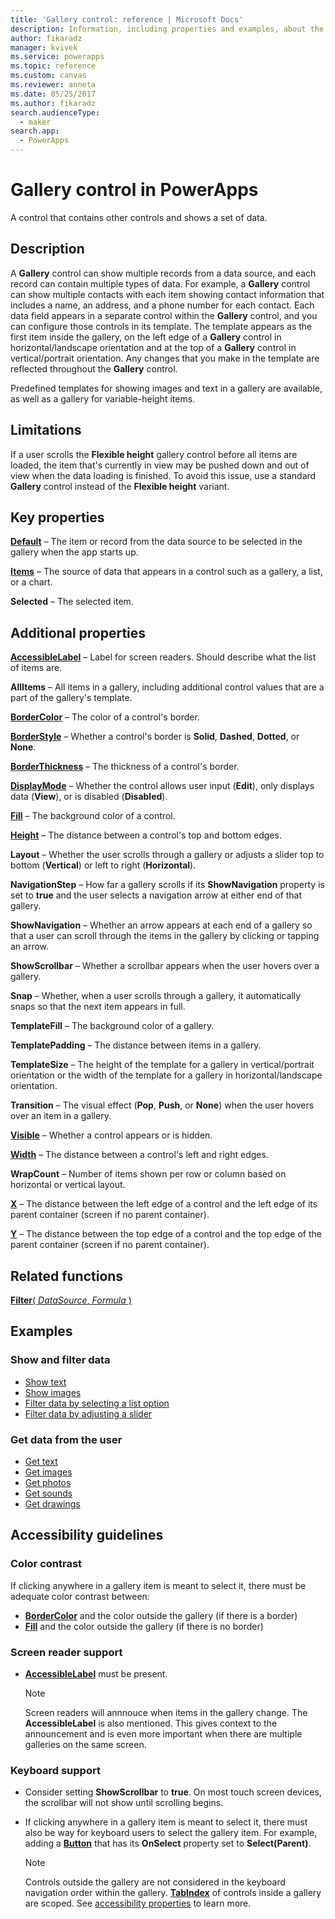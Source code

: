 ```yaml
---
title: 'Gallery control: reference | Microsoft Docs'
description: Information, including properties and examples, about the Gallery control
author: fikaradz
manager: kvivek
ms.service: powerapps
ms.topic: reference
ms.custom: canvas
ms.reviewer: anneta
ms.date: 05/25/2017
ms.author: fikaradz
search.audienceType: 
  - maker
search.app: 
  - PowerApps
---
```

# Gallery control in PowerApps
A control that contains other controls and shows a set of data.

## Description
A **Gallery** control can show multiple records from a data source, and each record can contain multiple types of data. For example, a **Gallery** control can show multiple contacts with each item showing contact information that includes a name, an address, and a phone number for each contact. Each data field appears in a separate control within the **Gallery** control, and you can configure those controls in its template. The template appears as the first item inside the gallery, on the left edge of a **Gallery** control in horizontal/landscape orientation and at the top of a **Gallery** control in vertical/portrait orientation. Any changes that you make in the template are reflected throughout the **Gallery** control.

Predefined templates for showing images and text in a gallery are available, as well as a gallery for variable-height items.

## Limitations
If a user scrolls the **Flexible height** gallery control before all items are loaded, the item that's currently in view may be pushed down and out of view when the data loading is finished. To avoid this issue, use a standard **Gallery** control instead of the **Flexible height** variant.

## Key properties
**[Default](properties-core.md)** – The item or record from the data source to be selected in the gallery when the app starts up.

**[Items](properties-core.md)** – The source of data that appears in a control such as a gallery, a list, or a chart.

**Selected** – The selected item.

## Additional properties
**[AccessibleLabel](properties-accessibility.md)** – Label for screen readers. Should describe what the list of items are.

**AllItems** – All items in a gallery, including additional control values that are a part of the gallery's template.

**[BorderColor](properties-color-border.md)** – The color of a control's border.

**[BorderStyle](properties-color-border.md)** – Whether a control's border is **Solid**, **Dashed**, **Dotted**, or **None**.

**[BorderThickness](properties-color-border.md)** – The thickness of a control's border.

**[DisplayMode](properties-core.md)** – Whether the control allows user input (**Edit**), only displays data (**View**), or is disabled (**Disabled**).

**[Fill](properties-color-border.md)** – The background color of a control.

**[Height](properties-size-location.md)** – The distance between a control's top and bottom edges.

**Layout** – Whether the user scrolls through a gallery or adjusts a slider top to bottom (**Vertical**) or left to right (**Horizontal**).

**NavigationStep** – How far a gallery scrolls if its **ShowNavigation** property is set to **true** and the user selects a navigation arrow at either end of that gallery.

**ShowNavigation** – Whether an arrow appears at each end of a gallery so that a user can scroll through the items in the gallery by clicking or tapping an arrow.

**ShowScrollbar** – Whether a scrollbar appears when the user hovers over a gallery.

**Snap** – Whether, when a user scrolls through a gallery, it automatically snaps so that the next item appears in full.

**TemplateFill** – The background color of a gallery.

**TemplatePadding** – The distance between items in a gallery.

**TemplateSize** – The height of the template for a gallery in vertical/portrait orientation or the width of the template for a gallery in horizontal/landscape orientation.

**Transition** – The visual effect (**Pop**, **Push**, or **None**) when the user hovers over an item in a gallery.

**[Visible](properties-core.md)** – Whether a control appears or is hidden.

**[Width](properties-size-location.md)** – The distance between a control's left and right edges.

**WrapCount** – Number of items shown per row or column based on horizontal or vertical layout.

**[X](properties-size-location.md)** – The distance between the left edge of a control and the left edge of its parent container (screen if no parent container).

**[Y](properties-size-location.md)** – The distance between the top edge of a control and the top edge of the parent container (screen if no parent container).

## Related functions
[**Filter**( *DataSource*, *Formula* )](../functions/function-filter-lookup.md)

## Examples
### Show and filter data
* [Show text](control-text-box.md#show-data-in-a-gallery)
* [Show images](control-image.md#show-a-set-of-images-from-a-data-source)
* [Filter data by selecting a list option](control-drop-down.md#example)
* [Filter data by adjusting a slider](control-slider.md#example)

### Get data from the user
* [Get text](control-text-input.md#collect-data)
* [Get images](control-add-picture.md#add-images-to-an-image-gallery-control)
* [Get photos](control-camera.md#example)
* [Get sounds](control-microphone.md#example)
* [Get drawings](control-pen-input.md#create-a-set-of-images)


## Accessibility guidelines
### Color contrast
If clicking anywhere in a gallery item is meant to select it, there must be adequate color contrast between:
* **[BorderColor](properties-color-border.md)** and the color outside the gallery (if there is a border)
* **[Fill](properties-color-border.md)** and the color outside the gallery (if there is no border)

### Screen reader support
* **[AccessibleLabel](properties-accessibility.md)** must be present.

    > [!NOTE]
  > Screen readers will annnouce when items in the gallery change. The **AccessibleLabel** is also mentioned. This gives context to the announcement and is even more important when there are multiple galleries on the same screen.

### Keyboard support
* Consider setting **ShowScrollbar** to **true**. On most touch screen devices, the scrollbar will not show until scrolling begins.
* If clicking anywhere in a gallery item is meant to select it, there must also be way for keyboard users to select the gallery item. For example, adding a **[Button](control-button.md)** that has its **OnSelect** property set to **Select(Parent)**.

    > [!NOTE]
  > Controls outside the gallery are not considered in the keyboard navigation order within the gallery. **[TabIndex](properties-accessibility.md)** of controls inside a gallery are scoped. See [accessibility properties](properties-accessibility.md) to learn more.
